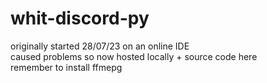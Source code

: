 # whit-discord-py
originally started 28/07/23 on an online IDE <br />
caused problems so now hosted locally + source code here <br />
remember to install ffmepg
